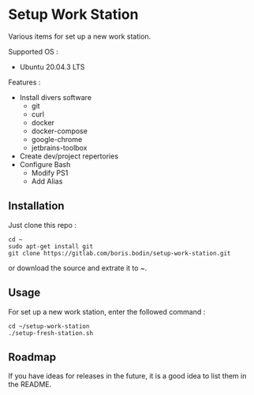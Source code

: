 # Setup Work Station

Various items for set up a new work station.

Supported OS :

- Ubuntu 20.04.3 LTS

Features :

- Install divers software
  - git
  - curl
  - docker
  - docker-compose
  - google-chrome
  - jetbrains-toolbox
- Create dev/project repertories
- Configure Bash
  - Modify PS1
  - Add Alias

## Installation

Just clone this repo :

```
cd ~
sudo apt-get install git
git clone https://gitlab.com/boris.bodin/setup-work-station.git
```

or download the source and extrate it to ~.


## Usage

For set up a new work station, enter the followed command :

```
cd ~/setup-work-station
./setup-fresh-station.sh
```

## Roadmap

If you have ideas for releases in the future, it is a good idea to list them in the README.
